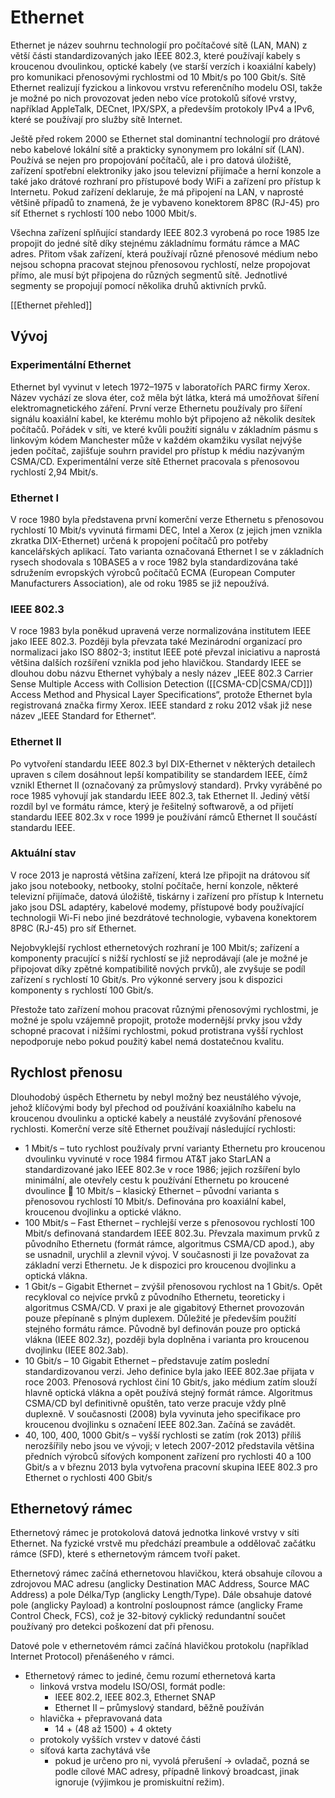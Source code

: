 # Ethernet
Ethernet je název souhrnu technologií pro počítačové sítě (LAN, MAN) z větší části standardizovaných jako IEEE 802.3, které používají kabely s kroucenou dvoulinkou, optické kabely (ve starší verzích i koaxiální kabely) pro komunikaci přenosovými rychlostmi od 10 Mbit/s po 100 Gbit/s. Sítě Ethernet realizují fyzickou a linkovou vrstvu referenčního modelu OSI, takže je možné po nich provozovat jeden nebo více protokolů síťové vrstvy, například AppleTalk, DECnet, IPX/SPX, a především protokoly IPv4 a IPv6, které se používají pro služby sítě Internet.

Ještě před rokem 2000 se Ethernet stal dominantní technologií pro drátové nebo kabelové lokální sítě a prakticky synonymem pro lokální síť (LAN). Používá se nejen pro propojování počítačů, ale i pro datová úložiště, zařízení spotřební elektroniky jako jsou televizní přijímače a herní konzole a také jako drátové rozhraní pro přístupové body WiFi a zařízení pro přístup k Internetu. Pokud zařízení deklaruje, že má připojení na LAN, v naprosté většině případů to znamená, že je vybaveno konektorem 8P8C (RJ-45) pro síť Ethernet s rychlostí 100 nebo 1000 Mbit/s.

Všechna zařízení splňující standardy IEEE 802.3 vyrobená po roce 1985 lze propojit do jedné sítě díky stejnému základnímu formátu rámce a MAC adres. Přitom však zařízení, která používají různé přenosové médium nebo nejsou schopna pracovat stejnou přenosovou rychlostí, nelze propojovat přímo, ale musí být připojena do různých segmentů sítě. Jednotlivé segmenty se propojují pomocí několika druhů aktivních prvků.

[[Ethernet přehled]]
## Vývoj
### Experimentální Ethernet 
Ethernet byl vyvinut v letech 1972–1975 v laboratořích PARC firmy Xerox. Název vychází ze slova éter, což měla být látka, která má umožňovat šíření elektromagnetického záření. První verze Ethernetu používaly pro šíření signálu koaxiální kabel, ke kterému mohlo být připojeno až několik desítek počítačů. Pořádek v síti, ve které kvůli použití signálu v základním pásmu s linkovým kódem Manchester může v každém okamžiku vysílat nejvýše jeden počítač, zajišťuje souhrn pravidel pro přístup k médiu nazývaným CSMA/CD. Experimentální verze sítě Ethernet pracovala s přenosovou rychlostí 2,94 Mbit/s.

### Ethernet I
V roce 1980 byla představena první komerční verze Ethernetu s přenosovou rychlostí 10 Mbit/s vyvinutá firmami DEC, Intel a Xerox (z jejich jmen vznikla zkratka DIX-Ethernet) určená k propojení počítačů pro potřeby kancelářských aplikací. Tato varianta označovaná Ethernet I se v základních rysech shodovala s 10BASE5 a v roce 1982 byla standardizována také sdružením evropských výrobců počítačů ECMA (European Computer Manufacturers Association), ale od roku 1985 se již nepoužívá.

### IEEE 802.3
V roce 1983 byla poněkud upravená verze normalizována institutem IEEE jako IEEE 802.3. Později byla převzata také Mezinárodní organizací pro normalizaci jako ISO 8802-3; institut IEEE poté převzal iniciativu a naprostá většina dalších rozšíření vznikla pod jeho hlavičkou. Standardy IEEE se dlouhou dobu názvu Ethernet vyhýbaly a nesly název „IEEE 802.3 Carrier Sense Multiple Access with Collision Detection ([[CSMA-CD|CSMA/CD]]) Access Method and Physical Layer Specifications“, protože Ethernet byla registrovaná značka firmy Xerox. IEEE standard z roku 2012 však již nese název „IEEE Standard for Ethernet“.

### Ethernet II
Po vytvoření standardu IEEE 802.3 byl DIX-Ethernet v některých detailech upraven s cílem dosáhnout lepší kompatibility se standardem IEEE, čímž vznikl Ethernet II (označovaný za průmyslový standard). Prvky vyráběné po roce 1985 vyhovují jak standardu IEEE 802.3, tak Ethernet II. Jediný větší rozdíl byl ve formátu rámce, který je řešitelný softwarově, a od přijetí standardu IEEE 802.3x v roce 1999 je používání rámců Ethernet II součástí standardu IEEE.

### Aktuální stav
V roce 2013 je naprostá většina zařízení, která lze připojit na drátovou síť jako jsou notebooky, netbooky, stolní počítače, herní konzole, některé televizní přijímače, datová úložiště, tiskárny i zařízení pro přístup k Internetu jako jsou DSL adaptéry, kabelové modemy, přístupové body používající technologii Wi-Fi nebo jiné bezdrátové technologie, vybavena konektorem 8P8C (RJ-45) pro síť Ethernet.

Nejobvyklejší rychlost ethernetových rozhraní je 100 Mbit/s; zařízení a komponenty pracující s nižší rychlostí se již neprodávají (ale je možné je připojovat díky zpětné kompatibilitě nových prvků), ale zvyšuje se podíl zařízení s rychlostí 10 Gbit/s. Pro výkonné servery jsou k dispozici komponenty s rychlostí 100 Gbit/s.

Přestože tato zařízení mohou pracovat různými přenosovými rychlostmi, je možné je spolu vzájemně propojit, protože modernější prvky jsou vždy schopné pracovat i nižšími rychlostmi, pokud protistrana vyšší rychlost nepodporuje nebo pokud použitý kabel nemá dostatečnou kvalitu.

## Rychlost přenosu 
Dlouhodobý úspěch Ethernetu by nebyl možný bez neustálého vývoje, jehož klíčovými body byl přechod od používání koaxiálního kabelu na kroucenou dvoulinku a optické kabely a neustálé zvyšování přenosové rychlosti. Komerční verze sítě Ethernet používají následující rychlosti: 
- 1 Mbit/s – tuto rychlost používaly první varianty Ethernetu pro kroucenou dvoulinku vyvinuté v roce 1984 firmou AT&T jako StarLAN a standardizované jako IEEE 802.3e v roce 1986; jejich rozšíření bylo minimální, ale otevřely cestu k používání Ethernetu po kroucené dvoulince  10 Mbit/s – klasický Ethernet – původní varianta s přenosovou rychlostí 10 Mbit/s. Definována pro koaxiální kabel, kroucenou dvojlinku a optické vlákno.
- 100 Mbit/s – Fast Ethernet – rychlejší verze s přenosovou rychlostí 100 Mbit/s definovaná standardem IEEE 802.3u. Převzala maximum prvků z původního Ethernetu (formát rámce, algoritmus CSMA/CD apod.), aby se usnadnil, urychlil a zlevnil vývoj. V současnosti ji lze považovat za základní verzi Ethernetu. Je k dispozici pro kroucenou dvojlinku a optická vlákna.
- 1 Gbit/s – Gigabit Ethernet – zvýšil přenosovou rychlost na 1 Gbit/s. Opět recykloval co nejvíce prvků z původního Ethernetu, teoreticky i algoritmus CSMA/CD. V praxi je ale gigabitový Ethernet provozován pouze přepínaně s plným duplexem. Důležité je především použití stejného formátu rámce. Původně byl definován pouze pro optická vlákna (IEEE 802.3z), později byla doplněna i varianta pro kroucenou dvojlinku (IEEE 802.3ab).
- 10 Gbit/s – 10 Gigabit Ethernet – představuje zatím poslední standardizovanou verzi. Jeho definice byla jako IEEE 802.3ae přijata v roce 2003. Přenosová rychlost činí 10 Gbit/s, jako médium zatím slouží hlavně optická vlákna a opět používá stejný formát rámce. Algoritmus CSMA/CD byl definitivně opuštěn, tato verze pracuje vždy plně duplexně. V současnosti (2008) byla vyvinuta jeho specifikace pro kroucenou dvojlinku s označení IEEE 802.3an. Začíná se zavádět.
- 40, 100, 400, 1000 Gbit/s – vyšší rychlosti se zatím (rok 2013) příliš nerozšířily nebo jsou ve vývoji; v letech 2007-2012 představila většina předních výrobců síťových komponent zařízení pro rychlosti 40 a 100 Gbit/s a v březnu 2013 byla vytvořena pracovní skupina IEEE 802.3 pro Ethernet o rychlosti 400 Gbit/s

## Ethernetový rámec
Ethernetový rámec je protokolová datová jednotka linkové vrstvy v síti Ethernet. Na fyzické vrstvě mu předchází preambule a oddělovač začátku rámce (SFD), které s ethernetovým rámcem tvoří paket.

Ethernetový rámec začíná ethernetovou hlavičkou, která obsahuje cílovou a zdrojovou MAC adresu (anglicky Destination MAC Address, Source MAC Address) a pole Délka/Typ (anglicky Length/Type). Dále obsahuje datové pole (anglicky Payload) a kontrolní posloupnost rámce (anglicky Frame Control Check, FCS), což je 32-bitový cyklický redundantní součet používaný pro detekci poškození dat při přenosu.

Datové pole v ethernetovém rámci začíná hlavičkou protokolu (například Internet Protocol) přenášeného v rámci.

- Ethernetový rámec to jediné, čemu rozumí ethernetová karta 
	- linková vrstva modelu ISO/OSI, formát podle: 
		- IEEE 802.2, IEEE 802.3, Ethernet SNAP 
		- Ethernet II – průmyslový standard, běžně používán 
	- hlavička + přepravovaná data 
		- 14 + (48 až 1500) + 4 oktety 
	- protokoly vyšších vrstev v datové části 
	- síťová karta zachytává vše 
		- pokud je určeno pro ni, vyvolá přerušení → ovladač, pozná se podle cílové MAC adresy, případně linkový broadcast, jinak ignoruje (výjimkou je promiskuitní režim).